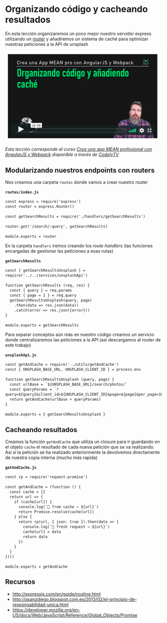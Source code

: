 # Organizando código y cacheando resultados 

En esta lección organizaremos un poco mejor nuestro servidor express utilizando un [router](https://expressjs.com/en/guide/routing.html) y añadiremos un sistema de caché para optimizar nuestras peticiones a la API de unsplash

[![cache](./md_img/cache.png)](https://pro.codely.tv/library/crea-una-app-mean-profesional-con-angularjs-y-webpack)

_Esta lección corresponde al curso [Crea una app MEAN profesional con AngularJS y Webpack](https://pro.codely.tv/library/crea-una-app-mean-profesional-con-angularjs-y-webpack) disponible a través de [CodelyTV](https://pro.codely.tv/)_

## Modularizando nuestros endpoints con routers

Nos creamos una carpeta `routes` donde vamos a crear nuestro router 

**`routes/index.js`**
```
const express = require('express')
const router = express.Router()

const getSearchResults = require('./handlers/getSearchResults')

router.get('/search/:query', getSearchResults)

module.exports = router
```

En la carpeta `handlers` iremos creando los _route handlers_ (las funciones encargadas de gestionar las peticiones a esas rutas)

**`getSearchResults`**
```
const { getSearchResultsUnsplash } = require('../../services/unsplashApi')

function getSearchResults (req, res) {
  const { query } = req.params
  const { page = 1 } = req.query
  getSearchResultsUnsplash(query, page)
    .then(data => res.json(data))
    .catch(error => res.json({error}))
}

module.exports = getSearchResults
```


Para separar conceptos aún más en nuestro código creamos un servicio donde centralizaremos las peticiones a la API (asi descargamos al router de este trabajo)

**`unsplashApi.js`**
```
const getAndCache = require('../utils/getAndCache')
const { UNSPLASH_BASE_URL, UNSPLASH_CLIENT_ID } = process.env

function getSearchResultsUnsplash (query, page) {
  const urlBase = `${UNSPLASH_BASE_URL}/search/photos/`
  const queryParams = `?query=${query}&client_id=${UNSPLASH_CLIENT_ID}&page=${page}&per_page=100`
  return getAndCache(urlBase + queryParams)
}

module.exports = { getSearchResultsUnsplash }
```

## Cacheando resultados

Creamos la función `getAndCache` que utiliza un closure para ir guardando en el objeto `cache` el resultado de cada nueva petición que se va realizando. Así si la petición se ha realizado anteriormente la devolvemos directamente de nuestra copia interna (mucho más rapida)

**`getAndCache.js`**
```
const rp = require('request-promise')

const getAndCache = (function () {
  const cache = {}
  return url => {
    if (cache[url]) {
      console.log(`💾 from cache → ${url}`)
      return Promise.resolve(cache[url])
    } else {
      return rp(url, { json: true }).then(data => {
        console.log(`🔎 fresh request → ${url}`)
        cache[url] = data
        return data
      })
    }
  }
})()

module.exports = getAndCache
```

## Recursos

- http://expressjs.com/en/guide/routing.html
- http://asanzdiego.blogspot.com.es/2013/02/el-principio-de-responsabilidad-unica.html
- https://developer.mozilla.org/en-US/docs/Web/JavaScript/Reference/Global_Objects/Promise
